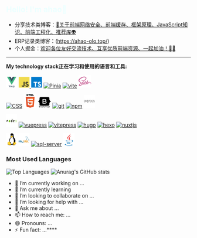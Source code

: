 <h2><font color=#ECFFFF> Hello! I'm ahao👋</font></h2>

* 分享技术类博客：[📖关于前端网络安全、前端缓存、框架原理、JavaScript知识、前端工程化、推荐库👽]()
* ERP记录类博客：(https://ahao-olo.top/)
* 个人掘金：[欢迎各位友好交流技术、互享优质前端资源、一起加油！😶‍🌫️]()



<hr>

**My technology stack正在学习和使用的语言和工具:**  


<a href="https://vuejs.org/" target="_blank" rel="noreferrer"> <img src="https://raw.githubusercontent.com/devicons/devicon/master/icons/vuejs/vuejs-original-wordmark.svg" alt="vuejs" width="30" height="30"/></a>
<a href="https://developer.mozilla.org/en-US/docs/Web/JavaScript" target="_blank" rel="noreferrer"> <img src="https://raw.githubusercontent.com/devicons/devicon/master/icons/javascript/javascript-original.svg" alt="javascript" width="30" height="30"/> </a>
<a href="https://www.typescriptlang.org/" target="_blank" rel="noreferrer"> <img src="https://raw.githubusercontent.com/devicons/devicon/master/icons/typescript/typescript-original.svg" alt="typescript" width="30" height="30"/></a>
<a href="https://pinia.vuejs.org/" target="_blank" rel="noreferrer"> <img src="https://pinia.vuejs.org/logo.svg" alt="Pinia" width="30" height="35"/></a>
<a href="https://cn.vitejs.dev/guide/" target="_blank" rel="noreferrer"> <img src="https://vitejs.dev/logo-with-shadow.png" alt="vite" width="35" height="37"/></a>
<a href="https://sass-lang.com" target="_blank" rel="noreferrer"> <img src="https://raw.githubusercontent.com/devicons/devicon/master/icons/sass/sass-original.svg" alt="sass" width="35" height="35"/></a>



<a href="https://developer.mozilla.org/zh-CN/docs/Web/CSS" target="_blank" rel="noreferrer"> <img src="https://i.postimg.cc/xTXBs9xW/css3.png" alt="CSS" width="35" height="38"/></a>
<a href="https://developer.mozilla.org/zh-CN/docs/Web/HTML" target="_blank" rel="noreferrer"> <img src="https://raw.githubusercontent.com/devicons/devicon/master/icons/html5/html5-original-wordmark.svg" alt="html5" width="35" height="38"/></a>
<a href="https://getbootstrap.com" target="_blank" rel="noreferrer"> <img src="https://raw.githubusercontent.com/devicons/devicon/master/icons/bootstrap/bootstrap-plain-wordmark.svg" alt="bootstrap" width="35" height="30"/></a>
<a href="https://git-scm.com/" target="_blank" rel="noreferrer"><img src="https://i.postimg.cc/RFrczL47/git.png" alt="git" width="35" height="35"/></a>
<a href="https://www.npmjs.com/" target="_blank" rel="noreferrer"><img src="https://i.postimg.cc/13sCk6yV/npm.png" alt="npm" width="30" height="35"/></a>
<a href="https://expressjs.com" target="_blank" rel="noreferrer"><img src="https://raw.githubusercontent.com/devicons/devicon/master/icons/express/express-original-wordmark.svg" alt="expressjs" width="30" height="35"/></a>



<a href="https://nodejs.org/" target="_blank" rel="noreferrer"><img src="https://raw.githubusercontent.com/devicons/devicon/master/icons/nodejs/nodejs-original-wordmark.svg" alt="node" width="30" height="35"/></a>
<a href="https://vuepress.vuejs.org/zh/" target="_blank" rel="noreferrer"><img src="https://vuepress.vuejs.org/hero.png" alt="vuepress" width="30" height="35"/></a>
<a href="https://vitepress.dev/" target="_blank" rel="noreferrer"><img src="https://vitepress.dev/vitepress-logo-mini.svg" alt="vitepress" width="30" height="35"/></a>
<a href="https://gohugo.io/" target="_blank" rel="noreferrer"><img src="https://api.iconify.design/logos-hugo.svg" alt="hugo" width="30" height="35"/></a>
<a href="https://hexo.io/" target="_blank" rel="noreferrer"><img src="https://www.vectorlogo.zone/logos/hexoio/hexoio-icon.svg" alt="hexo" width="30" height="35"/></a>
<a href="https://nuxtjs.org/" target="_blank" rel="noreferrer"><img src="https://www.vectorlogo.zone/logos/nuxtjs/nuxtjs-icon.svg" alt="nuxtjs" width="30" height="35"/></a>


<a href="https://www.linux.org/" target="_blank" rel="noreferrer"><img src="https://raw.githubusercontent.com/devicons/devicon/master/icons/linux/linux-original.svg" alt="linux" width="30" height="35"/></a>
<a href="https://www.mysql.com/" target="_blank" rel="noreferrer"><img src="https://raw.githubusercontent.com/devicons/devicon/master/icons/mysql/mysql-original-wordmark.svg" alt="mysql" width="30" height="35"/></a>
<a href="https://www.microsoft.com/en-us/sql-server" target="_blank" rel="noreferrer"><img src="https://www.svgrepo.com/show/303229/microsoft-sql-server-logo.svg" alt="sql-server" width="30" height="35"/></a>
<a href="https://www.java.com/" target="_blank" rel="noreferrer"><img src="https://raw.githubusercontent.com/devicons/devicon/master/icons/java/java-original.svg" alt="java" width="30" height="35"/></a>








### Most Used Languages
![Top Languages](https://github-readme-stats.vercel.app/api/top-langs?username=shivam1646&show_icons=true&langs_count=8&locale=en&layout=compact&hide=java,shell,python,html)     ![Anurag's GitHub stats](https://github-readme-stats.vercel.app/api?username=anuraghazra&show_icons=true&theme=radical)



<!-- **cxman1/cxman1** is a ✨ _special_ ✨ repository because its `README.md` (this file) appears on your GitHub profile. -->
<!-- Here are some ideas to get you started: -->

- 🔭 I’m currently working on ...
- 🌱 I’m currently learning 
- 👯 I’m looking to collaborate on ...
- 🤔 I’m looking for help with ...
- 💬 Ask me about ...
- 📫 How to reach me: ...
- 😄 Pronouns: ...
- ⚡ Fun fact: ...****
